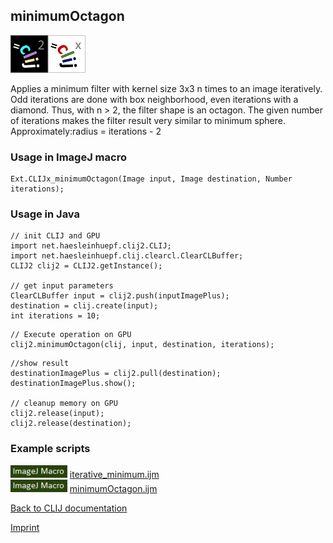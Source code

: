 ## minimumOctagon
![Image](images/mini_clij2_logo.png)![Image](images/mini_clijx_logo.png)

Applies a minimum filter with kernel size 3x3 n times to an image iteratively. Odd iterations are done with box neighborhood, even iterations with a diamond. Thus, with n > 2, the filter shape is an octagon. The given number of iterations makes the filter result very similar to minimum sphere. Approximately:radius = iterations - 2

### Usage in ImageJ macro
```
Ext.CLIJx_minimumOctagon(Image input, Image destination, Number iterations);
```


### Usage in Java
```
// init CLIJ and GPU
import net.haesleinhuepf.clij2.CLIJ;
import net.haesleinhuepf.clij.clearcl.ClearCLBuffer;
CLIJ2 clij2 = CLIJ2.getInstance();

// get input parameters
ClearCLBuffer input = clij2.push(inputImagePlus);
destination = clij.create(input);
int iterations = 10;
```

```
// Execute operation on GPU
clij2.minimumOctagon(clij, input, destination, iterations);
```

```
//show result
destinationImagePlus = clij2.pull(destination);
destinationImagePlus.show();

// cleanup memory on GPU
clij2.release(input);
clij2.release(destination);
```




### Example scripts
<a href="https://github.com/clij/clij-advanced-filters/blob/master/src/main/macro/"><img src="images/language_macro.png" height="20"/></a> [iterative_minimum.ijm](https://github.com/clij/clij-advanced-filters/blob/master/src/main/macro/iterative_minimum.ijm)  
<a href="https://github.com/clij/clij-advanced-filters/blob/master/src/main/macro/"><img src="images/language_macro.png" height="20"/></a> [minimumOctagon.ijm](https://github.com/clij/clij-advanced-filters/blob/master/src/main/macro/minimumOctagon.ijm)  


[Back to CLIJ documentation](https://clij.github.io/)

[Imprint](https://clij.github.io/imprint)
